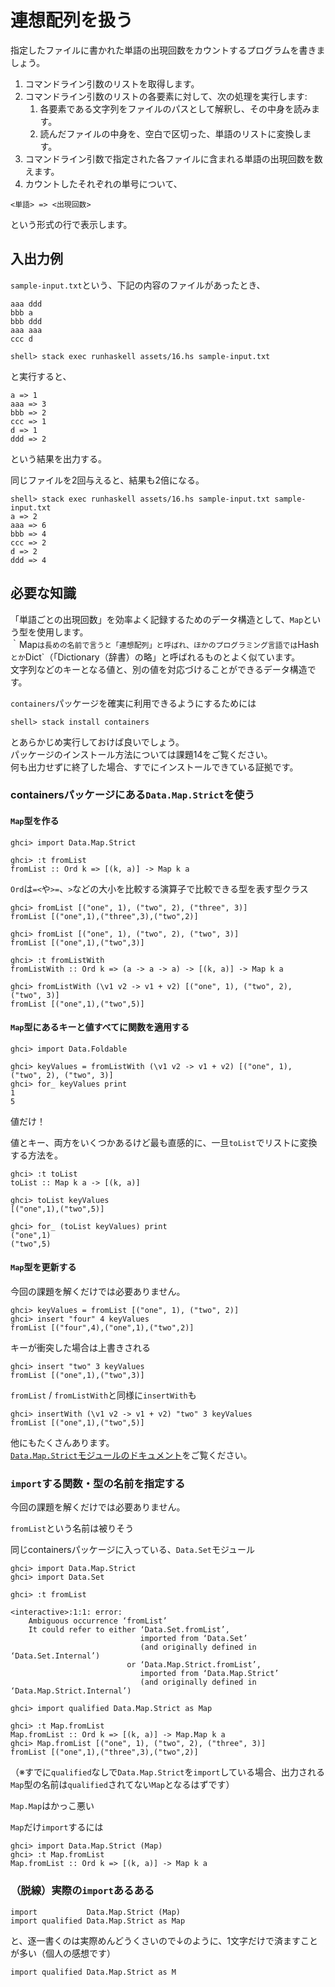 # 連想配列を扱う

指定したファイルに書かれた単語の出現回数をカウントするプログラムを書きましょう。

1. コマンドライン引数のリストを取得します。
2. コマンドライン引数のリストの各要素に対して、次の処理を実行します:
    1. 各要素である文字列をファイルのパスとして解釈し、その中身を読みます。
    2. 読んだファイルの中身を、空白で区切った、単語のリストに変換します。
3. コマンドライン引数で指定された各ファイルに含まれる単語の出現回数を数えます。
4. カウントしたそれぞれの単号について、  
  ```
  <単語> => <出現回数>
  ```

  という形式の行で表示します。

## 入出力例

`sample-input.txt`という、下記の内容のファイルがあったとき、

```
aaa	ddd
bbb	a
bbb	ddd
aaa	aaa
ccc	d
```

```
shell> stack exec runhaskell assets/16.hs sample-input.txt
```

と実行すると、

```
a => 1
aaa => 3
bbb => 2
ccc => 1
d => 1
ddd => 2
```

という結果を出力する。

同じファイルを2回与えると、結果も2倍になる。

```
shell> stack exec runhaskell assets/16.hs sample-input.txt sample-input.txt
a => 2
aaa => 6
bbb => 4
ccc => 2
d => 2
ddd => 4
```

## 必要な知識

「単語ごとの出現回数」を効率よく記録するためのデータ構造として、`Map`という型を使用します。  
｀Map`は長めの名前で言うと「連想配列」と呼ばれ、ほかのプログラミング言語では`Hash`とか`Dict`（「Dictionary（辞書）の略」と呼ばれるものとよく似ています。  
文字列などのキーとなる値と、別の値を対応づけることができるデータ構造です。

`containers`パッケージを確実に利用できるようにするためには

```
shell> stack install containers
```

とあらかじめ実行しておけば良いでしょう。  
パッケージのインストール方法については課題14をご覧ください。  
何も出力せずに終了した場合、すでにインストールできている証拠です。

### containersパッケージにある`Data.Map.Strict`を使う

#### `Map`型を作る

```
ghci> import Data.Map.Strict
```

```
ghci> :t fromList
fromList :: Ord k => [(k, a)] -> Map k a
```

`Ord`は`=<`や`>=`、`>`などの大小を比較する演算子で比較できる型を表す型クラス

```
ghci> fromList [("one", 1), ("two", 2), ("three", 3)]
fromList [("one",1),("three",3),("two",2)]
```

```
ghci> fromList [("one", 1), ("two", 2), ("two", 3)]
fromList [("one",1),("two",3)]
```

```
ghci> :t fromListWith
fromListWith :: Ord k => (a -> a -> a) -> [(k, a)] -> Map k a
```

```
ghci> fromListWith (\v1 v2 -> v1 + v2) [("one", 1), ("two", 2), ("two", 3)]
fromList [("one",1),("two",5)]
```

#### `Map`型にあるキーと値すべてに関数を適用する

```
ghci> import Data.Foldable

ghci> keyValues = fromListWith (\v1 v2 -> v1 + v2) [("one", 1), ("two", 2), ("two", 3)]
ghci> for_ keyValues print
1
5
```

値だけ！

値とキー、両方をいくつかあるけど最も直感的に、一旦`toList`でリストに変換する方法を。

```
ghci> :t toList
toList :: Map k a -> [(k, a)]
```

```
ghci> toList keyValues
[("one",1),("two",5)]
```

```
ghci> for_ (toList keyValues) print
("one",1)
("two",5)
```

#### `Map`型を更新する

今回の課題を解くだけでは必要ありません。

```
ghci> keyValues = fromList [("one", 1), ("two", 2)]
ghci> insert "four" 4 keyValues
fromList [("four",4),("one",1),("two",2)]
```

キーが衝突した場合は上書きされる

```
ghci> insert "two" 3 keyValues
fromList [("one",1),("two",3)]
```

`fromList` / `fromListWith`と同様に`insertWith`も

```
ghci> insertWith (\v1 v2 -> v1 + v2) "two" 3 keyValues
fromList [("one",1),("two",5)]
```

他にもたくさんあります。  
[`Data.Map.Strict`モジュールのドキュメント](http://hackage.haskell.org/package/containers-0.6.0.1/docs/Data-Map-Strict.html)をご覧ください。

### `import`する関数・型の名前を指定する

今回の課題を解くだけでは必要ありません。

`fromList`という名前は被りそう

同じcontainersパッケージに入っている、`Data.Set`モジュール

```
ghci> import Data.Map.Strict
ghci> import Data.Set

ghci> :t fromList

<interactive>:1:1: error:
    Ambiguous occurrence ‘fromList’
    It could refer to either ‘Data.Set.fromList’,
                             imported from ‘Data.Set’
                             (and originally defined in ‘Data.Set.Internal’)
                          or ‘Data.Map.Strict.fromList’,
                             imported from ‘Data.Map.Strict’
                             (and originally defined in ‘Data.Map.Strict.Internal’)
```

```
ghci> import qualified Data.Map.Strict as Map

ghci> :t Map.fromList
Map.fromList :: Ord k => [(k, a)] -> Map.Map k a
ghci> Map.fromList [("one", 1), ("two", 2), ("three", 3)]
fromList [("one",1),("three",3),("two",2)]
```

（※すでに`qualified`なしで`Data.Map.Strict`を`import`している場合、出力される`Map`型の名前は`qualified`されてない`Map`となるはずです）

`Map.Map`はかっこ悪い

`Map`だけ`import`するには

```
ghci> import Data.Map.Strict (Map)
ghci> :t Map.fromList
Map.fromList :: Ord k => [(k, a)] -> Map k a
```

### （脱線）実際の`import`あるある

```
import           Data.Map.Strict (Map)
import qualified Data.Map.Strict as Map
```

と、逐一書くのは実際めんどうくさいので↓のように、1文字だけで済ますことが多い（個人の感想です）

```
import qualified Data.Map.Strict as M
```
